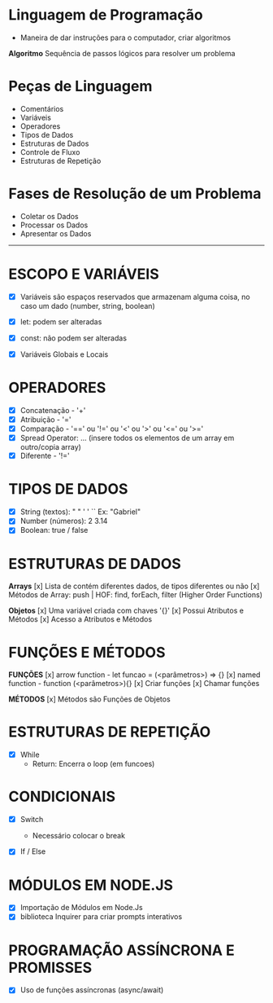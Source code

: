 # Linguagem de Programação

- Maneira de dar instruções para o computador, criar algoritmos

 **Algoritmo** Sequência de passos lógicos para resolver um problema

# Peças de Linguagem

- Comentários
- Variáveis
- Operadores
- Tipos de Dados
- Estruturas de Dados
- Controle de Fluxo
- Estruturas de Repetição

# Fases de Resolução de um Problema

- Coletar os Dados
- Processar os Dados
- Apresentar os Dados

__________________________________________________________________________________________________________________________________________________________________________

# ESCOPO E VARIÁVEIS

- [x] Variáveis são espaços reservados que armazenam alguma coisa, no caso um dado (number, string, boolean)

- [x] let: podem ser alteradas
- [x] const: não podem ser alteradas

- [x] Variáveis Globais e Locais

# OPERADORES

- [x] Concatenação - '+'
- [x] Atribuição - '='
- [x] Comparação - '==' ou '!=' ou '<' ou '>' ou '<=' ou '>='
- [x] Spread Operator: ... (insere todos os elementos de um array em outro/copia array)
- [x] Diferente - '!='

# TIPOS DE DADOS

- [x] String (textos): " " ' ' `` Ex: "Gabriel"  
- [x] Number (números): 2 3.14
- [x] Boolean: true / false

# ESTRUTURAS DE DADOS   

**Arrays** [x] Lista de contém diferentes dados, de tipos diferentes ou não
           [x] Métodos de Array: push | HOF: find, forEach, filter (Higher Order Functions)

**Objetos** [x] Uma variável criada com chaves '{}' 
            [x] Possui Atributos e Métodos
            [x] Acesso a Atributos e Métodos

# FUNÇÕES E MÉTODOS

   **FUNÇÕES**
    [x] arrow function - let funcao = (<parâmetros>) => {<comandos>} 
    [x] named function - function <nomeFuncao>(<parâmetros>){<comandos>}
    [x] Criar funções
    [x] Chamar funções

   **MÉTODOS**
    [x] Métodos são Funções de Objetos


# ESTRUTURAS DE REPETIÇÃO

- [x] While
    - Return: Encerra o loop (em funcoes)

# CONDICIONAIS

- [x] Switch
    - Necessário colocar o break

- [x] If / Else

# MÓDULOS EM NODE.JS

- [x] Importação de Módulos em Node.Js
- [x] biblioteca Inquirer para criar prompts interativos

# PROGRAMAÇÃO ASSÍNCRONA E PROMISSES

- [x] Uso de funções assíncronas (async/await)